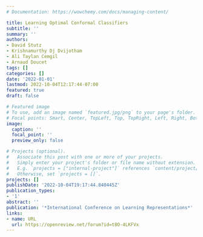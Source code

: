 ```yaml
---
# Documentation: https://wowchemy.com/docs/managing-content/

title: Learning Optimal Conformal Classifiers
subtitle: ''
summary: ''
authors:
- David Stutz
- Krishnamurthy Dj Dvijotham
- Ali Taylan Cemgil
- Arnaud Doucet
tags: []
categories: []
date: '2022-01-01'
lastmod: 2022-10-04T12:17:44-07:00
featured: true
draft: false

# Featured image
# To use, add an image named `featured.jpg/png` to your page's folder.
# Focal points: Smart, Center, TopLeft, Top, TopRight, Left, Right, BottomLeft, Bottom, BottomRight.
image:
  caption: ''
  focal_point: ''
  preview_only: false

# Projects (optional).
#   Associate this post with one or more of your projects.
#   Simply enter your project's folder or file name without extension.
#   E.g. `projects = ["internal-project"]` references `content/project/deep-learning/index.md`.
#   Otherwise, set `projects = []`.
projects: []
publishDate: '2022-10-04T19:17:44.840445Z'
publication_types:
- '1'
abstract: ''
publication: '*International Conference on Learning Representations*'
links:
- name: URL
  url: https://openreview.net/forum?id=t8O-4LKFVx
---
```

